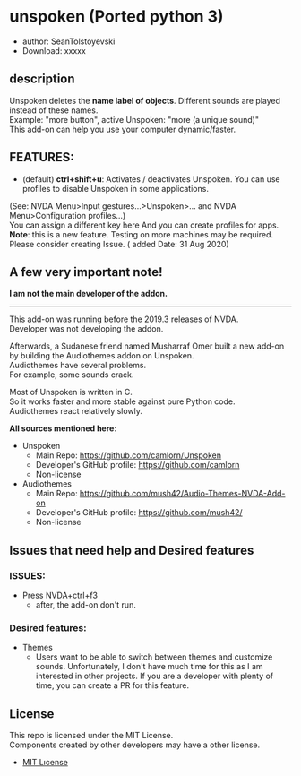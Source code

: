 # unspoken (Ported python 3)

- author: SeanTolstoyevski
- Download: xxxxx

## description
Unspoken deletes the **name label  of objects**. Different sounds are played instead of these names.  
Example: "more button", active Unspoken: "more (a unique sound)"  
This add-on can help you use your computer dynamic/faster.

## FEATURES:

- (default) **ctrl+shift+u**: Activates / deactivates Unspoken. You can use profiles to disable Unspoken in some applications.

(See: NVDA Menu>Input gestures...>Unspoken>... and NVDA Menu>Configuration profiles...)  
You can assign a different key here And you can create profiles for apps.  
**Note**: this is a new feature. Testing on more machines may be required. Please consider creating Issue. ( added Date: 31 Aug 2020)

## A few very important note!
**I am not the main developer of the addon.**

***

This add-on was running before the 2019.3 releases of NVDA.  
Developer was not developing the addon.

Afterwards, a Sudanese friend named Musharraf Omer built a new add-on by building the Audiothemes addon on Unspoken.  
Audiothemes have several problems.  
For example, some sounds crack.

Most of Unspoken is written in C.  
So it works faster and more stable against pure Python code.  
Audiothemes react relatively slowly.

**All sources mentioned here**:

* Unspoken
	- Main Repo: https://github.com/camlorn/Unspoken
	- Developer's GitHub profile: https://github.com/camlorn
	- Non-license
* Audiothemes
	- Main Repo: https://github.com/mush42/Audio-Themes-NVDA-Add-on
	- Developer's GitHub profile: https://github.com/mush42/
	- Non-license


## Issues that need help and Desired features
### ISSUES:
* Press NVDA+ctrl+f3  
	- after, the add-on don't run.

### Desired features:
* Themes
	- Users want to be able to switch between themes and customize sounds. Unfortunately, I don't have much time for this as I am interested in other projects. If you are a developer with plenty of time, you can create a PR for this feature.

## License

This repo is licensed under the MIT License.  
Components created by other developers may have a other license.
- [MIT Lıcense](https://github.com/SeanTolstoyevski/unspokenPy3/blob/master/LICENSE)
